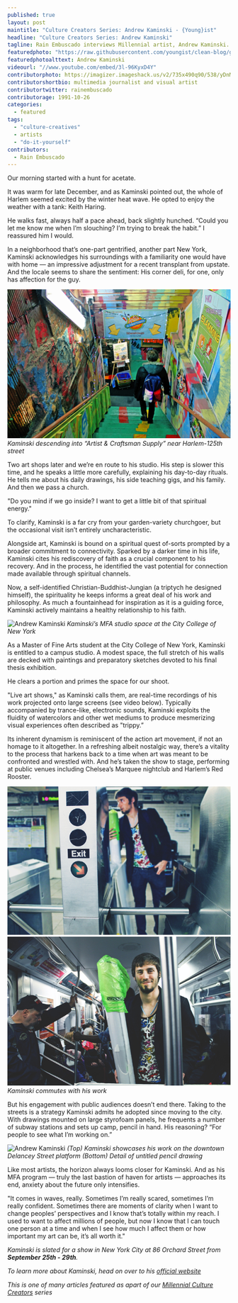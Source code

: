 ```yaml
---
published: true
layout: post
maintitle: "Culture Creators Series: Andrew Kaminski - {Young}ist"
headline: "Culture Creators Series: Andrew Kaminski"
tagline: Rain Embuscado interviews Millennial artist, Andrew Kaminski.
featuredphoto: "https://raw.githubusercontent.com/youngist/clean-blog/gh-pages/_posts/PHOTO%201.jpg"
featuredphotoalttext: Andrew Kaminski
videourl: "//www.youtube.com/embed/3l-96KyxD4Y"
contributorphoto: https://imagizer.imageshack.us/v2/735x490q90/538/yDnMJp.jpg
contributorshortbio: multimedia journalist and visual artist
contributortwitter: rainembuscado
contributorage: 1991-10-26
categories: 
  - featured
tags: 
  - "culture-creatives"
  - artists
  - "do-it-yourself"
contributors:
  - Rain Embuscado
---
```

Our morning started with a hunt for acetate.

It was warm for late December, and as Kaminski pointed out, the whole of Harlem seemed excited by the winter heat wave. He opted to enjoy the weather with a tank: Keith Haring. 

He walks fast, always half a pace ahead, back slightly hunched. “Could you let me know me when I’m slouching? I’m trying to break the habit.” I reassured him I would.

In a neighborhood that’s one-part gentrified, another part New York, Kaminski acknowledges his surroundings with a familiarity one would have with home — an impressive adjustment for a recent transplant from upstate. And the locale seems to share the sentiment: His corner deli, for one, only has affection for the guy.

![Andrew Kaminski](https://raw.githubusercontent.com/youngist/clean-blog/gh-pages/_posts/PHOTO%202.jpg)
_Kaminski descending into “Artist & Craftsman Supply” near Harlem-125th street_

Two art shops later and we’re en route to his studio. His step is slower this time, and he speaks a little more carefully, explaining his day-to-day rituals. He tells me about his daily drawings, his side teaching gigs, and his family. And then we pass a church.

"Do you mind if we go inside? I want to get a little bit of that spiritual energy."

To clarify, Kaminski is a far cry from your garden-variety churchgoer, but the occasional visit isn’t entirely uncharacteristic. 

Alongside art, Kaminski is bound on a spiritual quest of-sorts prompted by a broader commitment to connectivity. Sparked by a darker time in his life, Kaminski cites his rediscovery of faith as a crucial component to his recovery. And in the process, he identified the vast potential for connection made available through spiritual channels.

Now, a self-identified Christian-Buddhist-Jungian (a triptych he designed himself), the spirituality he keeps informs a great deal of his work and philosophy. As much a fountainhead for inspiration as it is a guiding force, Kaminski actively maintains a healthy relationship to his faith.

![Andrew Kaminski](https://raw.githubusercontent.com/youngist/clean-blog/gh-pages/_posts/PHOTO%203.jpg)
_Kaminski’s MFA studio space at the City College of New York_

As a Master of Fine Arts student at the City College of New York, Kaminski is entitled to a campus studio. A modest space, the full stretch of his walls are decked with paintings and preparatory sketches devoted to his final thesis exhibition.

He clears a portion and primes the space for our shoot.

"Live art shows," as Kaminski calls them, are real-time recordings of his work projected onto large screens (see video below). Typically accompanied by trance-like, electronic sounds, Kaminski exploits the fluidity of watercolors and other wet mediums to produce mesmerizing visual experiences often described as "trippy.”

Its inherent dynamism is reminiscent of the action art movement, if not an homage to it altogether. In a refreshing albeit nostalgic way, there’s a vitality to the process that harkens back to a time when art was meant to be confronted and wrestled with. And he’s taken the show to stage, performing at public venues including Chelsea’s Marquee nightclub and Harlem’s Red Rooster.

![Andrew Kaminski](https://raw.githubusercontent.com/youngist/clean-blog/gh-pages/_posts/PHOTO%204.jpg)
_Kaminski commutes with his work_

But his engagement with public audiences doesn’t end there. Taking to the streets is a strategy Kaminski admits he adopted since moving to the city. With drawings mounted on large styrofoam panels, he frequents a number of subway stations and sets up camp, pencil in hand. His reasoning? “For people to see what I’m working on.”

![Andrew Kaminski](https://raw.githubusercontent.com/youngist/clean-blog/gh-pages/_posts/PHOTO%205.jpg)
_(Top) Kaminski showcases his work on the downtown Delancey Street platform (Bottom) Detail of untitled pencil drawing_

Like most artists, the horizon always looms closer for Kaminski. And as his MFA program — truly the last bastion of haven for artists — approaches its end, anxiety about the future only intensifies. 

"It comes in waves, really. Sometimes I’m really scared, sometimes I’m really confident. Sometimes there are moments of clarity when I want to change peoples’ perspectives and I know that’s totally within my reach. I used to want to affect millions of people, but now I know that I can touch one person at a time and when I see how much I affect them or how important my art can be, it’s all worth it."

_Kaminski is slated for a show in New York City at 86 Orchard Street from **September 25th - 29th**._

_To learn more about Kaminski, head on over to his [official website](http://www.andrewkaminskiart.com/)_

_This is one of many articles featured as apart of our [Millennial Culture Creators](http://youngist.org/tag/culture-creatives/) series_

